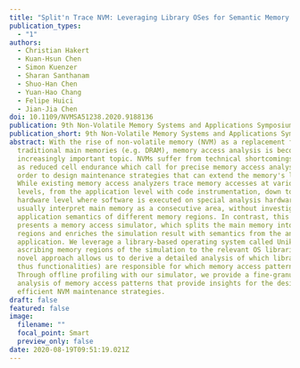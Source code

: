 ```yaml
---
title: "Split'n Trace NVM: Leveraging Library OSes for Semantic Memory Tracing"
publication_types:
  - "1"
authors:
  - Christian Hakert
  - Kuan-Hsun Chen
  - Simon Kuenzer
  - Sharan Santhanam
  - Shuo-Han Chen
  - Yuan-Hao Chang
  - Felipe Huici
  - Jian-Jia Chen
doi: 10.1109/NVMSA51238.2020.9188136
publication: 9th Non-Volatile Memory Systems and Applications Symposium (NVMSA)
publication_short: 9th Non-Volatile Memory Systems and Applications Symposium (NVMSA)
abstract: With the rise of non-volatile memory (NVM) as a replacement for
  traditional main memories (e.g. DRAM), memory access analysis is becoming an
  increasingly important topic. NVMs suffer from technical shortcomings as such
  as reduced cell endurance which call for precise memory access analysis in
  order to design maintenance strategies that can extend the memory's lifetime.
  While existing memory access analyzers trace memory accesses at various
  levels, from the application level with code instrumentation, down to the
  hardware level where software is executed on special analysis hardware, they
  usually interpret main memory as a consecutive area, without investigating the
  application semantics of different memory regions. In contrast, this paper
  presents a memory access simulator, which splits the main memory into semantic
  regions and enriches the simulation result with semantics from the analyzed
  application. We leverage a library-based operating system called Unikraft by
  ascribing memory regions of the simulation to the relevant OS libraries. This
  novel approach allows us to derive a detailed analysis of which libraries (and
  thus functionalities) are responsible for which memory access patterns.
  Through offline profiling with our simulator, we provide a fine-granularity
  analysis of memory access patterns that provide insights for the design of
  efficient NVM maintenance strategies.
draft: false
featured: false
image:
  filename: ""
  focal_point: Smart
  preview_only: false
date: 2020-08-19T09:51:19.021Z
---
```


